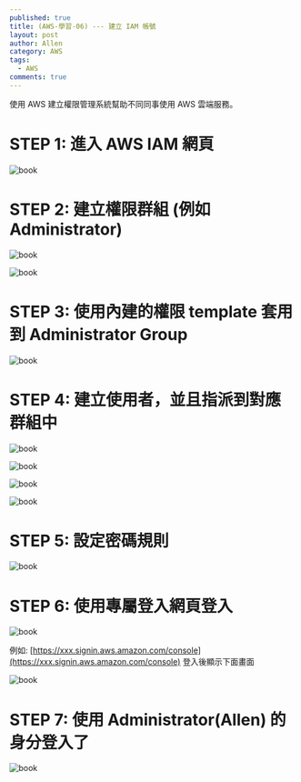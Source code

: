 ```yaml
---
published: true
title: (AWS-學習-06) --- 建立 IAM 帳號
layout: post
author: Allen
category: AWS
tags: 
  - AWS
comments: true
---
```


使用 AWS 建立權限管理系統幫助不同同事使用 AWS 雲端服務。

# STEP 1: 進入 AWS IAM 網頁
![book](/images/blog/20171125/20171125-000.png)


# STEP 2: 建立權限群組 (例如 Administrator)
![book](/images/blog/20171125/20171125-001.png)

![book](/images/blog/20171125/20171125-002.png)


# STEP 3: 使用內建的權限 template 套用到 Administrator Group
![book](/images/blog/20171125/20171125-003.png)


# STEP 4: 建立使用者，並且指派到對應群組中
![book](/images/blog/20171125/20171125-004.png)

![book](/images/blog/20171125/20171125-005.png)

![book](/images/blog/20171125/20171125-006.png)

![book](/images/blog/20171125/20171125-007.png)


# STEP 5: 設定密碼規則
![book](/images/blog/20171125/20171125-008.png)


# STEP 6: 使用專屬登入網頁登入

![book](/images/blog/20171125/20171125-009.png)

例如: [https://xxx.signin.aws.amazon.com/console](https://xxx.signin.aws.amazon.com/console)
登入後顯示下面畫面

![book](/images/blog/20171125/20171125-010.png)

# STEP 7: 使用 Administrator(Allen) 的身分登入了

![book](/images/blog/20171125/20171125-011.png)